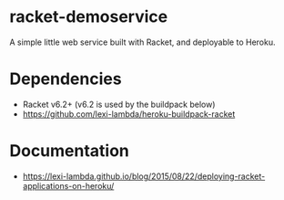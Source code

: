 racket-demoservice
==================

A simple little web service built with Racket, and deployable to Heroku.

Dependencies
============

  * Racket v6.2+ (v6.2 is used by the buildpack below)
  * https://github.com/lexi-lambda/heroku-buildpack-racket

Documentation
=============

  * https://lexi-lambda.github.io/blog/2015/08/22/deploying-racket-applications-on-heroku/